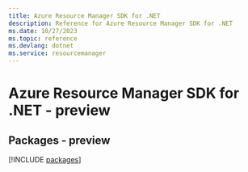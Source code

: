 ```yaml
---
title: Azure Resource Manager SDK for .NET
description: Reference for Azure Resource Manager SDK for .NET
ms.date: 10/27/2023
ms.topic: reference
ms.devlang: dotnet
ms.service: resourcemanager
---
```

# Azure Resource Manager SDK for .NET - preview
## Packages - preview
[!INCLUDE [packages](resource-manager-index.md)]